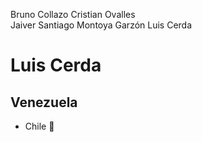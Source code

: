 Bruno Collazo
Cristian Ovalles  
Jaiver Santiago Montoya Garzón
Luis Cerda

# Luis Cerda
## Venezuela 
- Chile 🤯